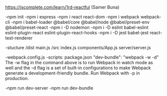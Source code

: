 https://jscomplete.com/learn/1rd-reactful (Samer Buna)

-npm init
-npm i express
-npm i react react-dom
-npm i webpack webpack-cli
-npm i babel-loader @babel/core @babel/node @babel/preset-env @babel/preset-react
-npm i -D nodemon
-npm i -D eslint babel-eslint eslint-plugin-react eslint-plugin-react-hooks
-npm i -D jest babel-jest react-test-renderer

-stucture
/dist
main.js
/src
index.js
components/App.js
server/server.js

-webpack.config.js
-scripts: package.json
"dev-bundle": "webpack -w -d"
The -w flag in the command above is to run Webpack in watch mode as well and the -d flag is a set of built-in configurations to make Webpack generate a development-friendly bundle.
Run Webpack with -p in production.

-npm run dev-server
-npm run dev-bundle
